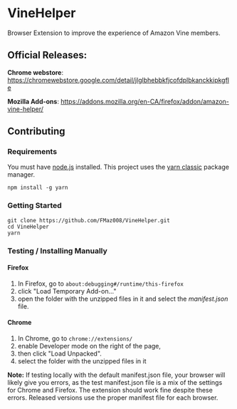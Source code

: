 # VineHelper

Browser Extension to improve the experience of Amazon Vine members.

## Official Releases:

**Chrome webstore**: https://chromewebstore.google.com/detail/jlglbhebbkfjcofdplbkanckkipkgfle

**Mozilla Add-ons**: https://addons.mozilla.org/en-CA/firefox/addon/amazon-vine-helper/

## Contributing

### Requirements

You must have [node.js](https://nodejs.org/en/download) installed. This project uses the [yarn classic](https://classic.yarnpkg.com/) package manager.

```
npm install -g yarn
```

### Getting Started

```
git clone https://github.com/FMaz008/VineHelper.git
cd VineHelper
yarn
```

### Testing / Installing Manually

#### Firefox

1. In Firefox, go to `about:debugging#/runtime/this-firefox`
2. click "Load Temporary Add-on..."
3. open the folder with the unzipped files in it and select the _manifest.json_ file.

#### Chrome

1. In Chrome, go to `chrome://extensions/`
2. enable Developer mode on the right of the page,
3. then click "Load Unpacked".
4. select the folder with the unzipped files in it

**Note:** If testing locally with the default manifest.json file, your browser will likely give you errors, as the test manifest.json file is a mix of the settings for Chrome and Firefox. The extension should work fine despite these errors. Released versions use the proper manifest file for each browser.

